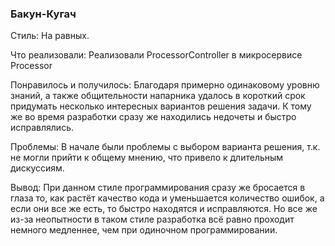 ### Бакун-Кугач
Стиль: На равных.

Что реализовали: Реализовали ProcessorController в микросервисе Processor

Понравилось и получилось: Благодаря примерно одинаковому уровню знаний, а также общительности напарника удалось в короткий срок придумать несколько интересных вариантов решения задачи. К тому же во время разработки сразу же находились недочеты и быстро исправлялись.

Проблемы: В начале были проблемы с выбором варианта решения, т.к. не могли прийти к общему мнению, что привело к длительным дискуссиям.

Вывод: При данном стиле программирования сразу же бросается в глаза то, как растёт качество кода и уменьшается количество ошибок, а если они все же есть, то быстро находятся и исправляются. Но все же из-за неопытности в таком стиле разработка всё равно проходит немного медленнее, чем при одиночном программировании.
